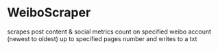# WeiboScraper
scrapes post content & social metrics count on specified weibo account (newest to oldest) up to specified pages number and writes to a txt
